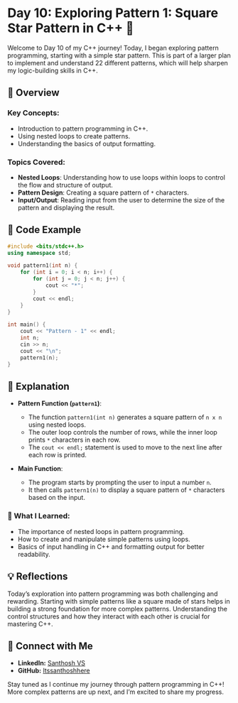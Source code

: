 # Day 10: Exploring Pattern 1: Square Star Pattern in C++ 🌟

Welcome to Day 10 of my C++ journey! Today, I began exploring pattern programming, starting with a simple star pattern. This is part of a larger plan to implement and understand 22 different patterns, which will help sharpen my logic-building skills in C++.

## 📝 Overview

### Key Concepts:
- Introduction to pattern programming in C++.
- Using nested loops to create patterns.
- Understanding the basics of output formatting.

### Topics Covered:
- **Nested Loops**: Understanding how to use loops within loops to control the flow and structure of output.
- **Pattern Design**: Creating a square pattern of `*` characters.
- **Input/Output**: Reading input from the user to determine the size of the pattern and displaying the result.

## 📂 Code Example

```cpp
#include <bits/stdc++.h>
using namespace std;

void pattern1(int n) {
    for (int i = 0; i < n; i++) {
        for (int j = 0; j < n; j++) {
            cout << "*";
        }
        cout << endl;
    }
}

int main() {
    cout << "Pattern - 1" << endl;
    int n;
    cin >> n;
    cout << "\n";
    pattern1(n);
}
```

## 📘 Explanation

- **Pattern Function (`pattern1`)**:
  - The function `pattern1(int n)` generates a square pattern of `n x n` using nested loops.
  - The outer loop controls the number of rows, while the inner loop prints `*` characters in each row.
  - The `cout << endl;` statement is used to move to the next line after each row is printed.

- **Main Function**:
  - The program starts by prompting the user to input a number `n`.
  - It then calls `pattern1(n)` to display a square pattern of `*` characters based on the input.

### 🚀 What I Learned:
- The importance of nested loops in pattern programming.
- How to create and manipulate simple patterns using loops.
- Basics of input handling in C++ and formatting output for better readability.

## 💡 Reflections

Today’s exploration into pattern programming was both challenging and rewarding. Starting with simple patterns like a square made of stars helps in building a strong foundation for more complex patterns. Understanding the control structures and how they interact with each other is crucial for mastering C++.

## 🔗 Connect with Me
- **LinkedIn:** [Santhosh VS](https://www.linkedin.com/in/thesanthoshvs/)
- **GitHub:** [Itssanthoshhere](https://github.com/Itssanthoshhere)

Stay tuned as I continue my journey through pattern programming in C++! More complex patterns are up next, and I’m excited to share my progress.
